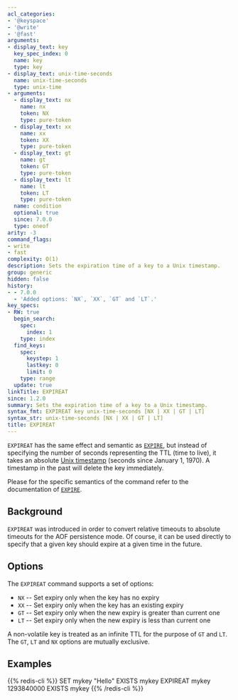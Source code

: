 ```yaml
---
acl_categories:
- '@keyspace'
- '@write'
- '@fast'
arguments:
- display_text: key
  key_spec_index: 0
  name: key
  type: key
- display_text: unix-time-seconds
  name: unix-time-seconds
  type: unix-time
- arguments:
  - display_text: nx
    name: nx
    token: NX
    type: pure-token
  - display_text: xx
    name: xx
    token: XX
    type: pure-token
  - display_text: gt
    name: gt
    token: GT
    type: pure-token
  - display_text: lt
    name: lt
    token: LT
    type: pure-token
  name: condition
  optional: true
  since: 7.0.0
  type: oneof
arity: -3
command_flags:
- write
- fast
complexity: O(1)
description: Sets the expiration time of a key to a Unix timestamp.
group: generic
hidden: false
history:
- - 7.0.0
  - 'Added options: `NX`, `XX`, `GT` and `LT`.'
key_specs:
- RW: true
  begin_search:
    spec:
      index: 1
    type: index
  find_keys:
    spec:
      keystep: 1
      lastkey: 0
      limit: 0
    type: range
  update: true
linkTitle: EXPIREAT
since: 1.2.0
summary: Sets the expiration time of a key to a Unix timestamp.
syntax_fmt: EXPIREAT key unix-time-seconds [NX | XX | GT | LT]
syntax_str: unix-time-seconds [NX | XX | GT | LT]
title: EXPIREAT
---
```

`EXPIREAT` has the same effect and semantic as [`EXPIRE`](/commands/expire), but instead of
specifying the number of seconds representing the TTL (time to live), it takes
an absolute [Unix timestamp][hewowu] (seconds since January 1, 1970). A
timestamp in the past will delete the key immediately.

[hewowu]: http://en.wikipedia.org/wiki/Unix_time

Please for the specific semantics of the command refer to the documentation of
[`EXPIRE`](/commands/expire).

## Background

`EXPIREAT` was introduced in order to convert relative timeouts to absolute
timeouts for the AOF persistence mode.
Of course, it can be used directly to specify that a given key should expire at
a given time in the future.

## Options

The `EXPIREAT` command supports a set of options:

* `NX` -- Set expiry only when the key has no expiry
* `XX` -- Set expiry only when the key has an existing expiry
* `GT` -- Set expiry only when the new expiry is greater than current one
* `LT` -- Set expiry only when the new expiry is less than current one

A non-volatile key is treated as an infinite TTL for the purpose of `GT` and `LT`.
The `GT`, `LT` and `NX` options are mutually exclusive.

## Examples

{{% redis-cli %}}
SET mykey "Hello"
EXISTS mykey
EXPIREAT mykey 1293840000
EXISTS mykey
{{% /redis-cli %}}

